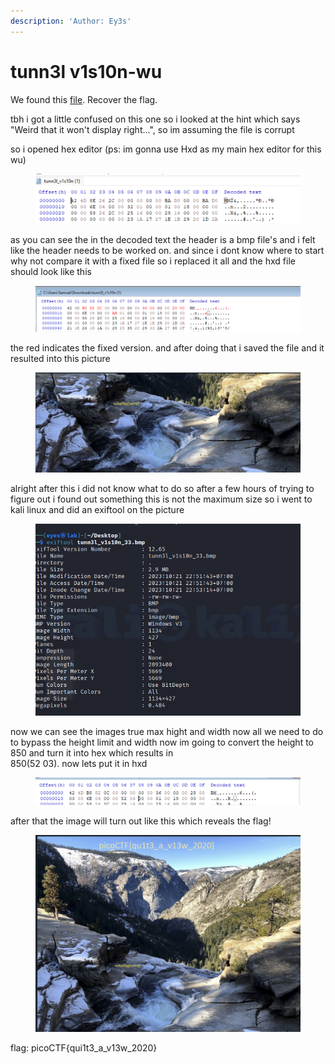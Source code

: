 ```yaml
---
description: 'Author: Ey3s'
---
```


# tunn3l v1s10n-wu

We found this [file](https://mercury.picoctf.net/static/7b2d7c26630e977197022d0af09e3aeb/tunn3l\_v1s10n). Recover the flag.

tbh i got a little confused on this one so i looked at the hint which says "Weird that it won't display right...", so im assuming the file is corrupt

so i opened hex editor (ps: im gonna use Hxd as my main hex editor for this wu)

<figure><img src="../../../../.gitbook/assets/image (7) (1) (1).png" alt=""><figcaption></figcaption></figure>

as you can see the in the decoded text the header is a bmp file's and i felt like the header needs to be worked on. and since i dont know where to start why not compare it with a fixed file so i replaced  it all and the hxd file should look like this

<figure><img src="../../../../.gitbook/assets/image (8) (1).png" alt=""><figcaption></figcaption></figure>

the red indicates the fixed version. and after doing that i saved the file and it resulted into this picture

<figure><img src="../../../../.gitbook/assets/image (9) (1).png" alt=""><figcaption></figcaption></figure>

alright after this i did not know what to do so after a few hours of trying to figure out i found out something this is not the maximum size so i went to kali linux and did an exiftool on the picture

<figure><img src="../../../../.gitbook/assets/image (10) (1).png" alt=""><figcaption></figcaption></figure>

now we can see the images true max hight and width now all we need to do to bypass the height limit and width now im going to convert the height to 850  and turn it into hex which results in\
850(52 03).  now lets put it in hxd

<figure><img src="../../../../.gitbook/assets/image (16).png" alt=""><figcaption></figcaption></figure>

after that the image will turn out like this which reveals the flag!

<figure><img src="../../../../.gitbook/assets/image (18).png" alt=""><figcaption></figcaption></figure>

flag: picoCTF{qui1t3\_a\_v13w\_2020}
